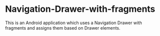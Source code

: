 # Navigation-Drawer-with-fragments
This is an Android application which uses a Navigation Drawer with fragments and assigns them based on Drawer elements.
